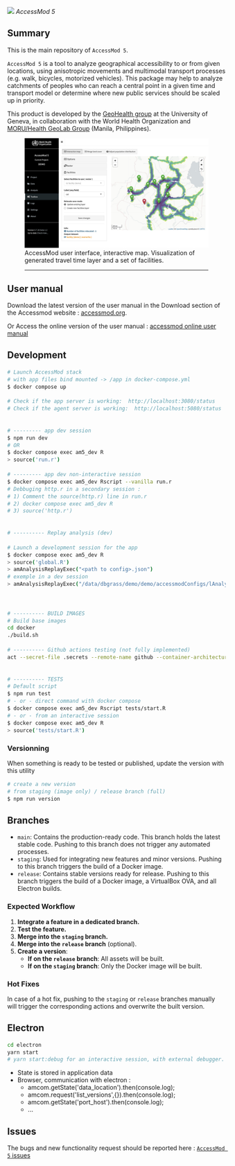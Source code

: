 ![](https://raw.githubusercontent.com/fxi/accessModShiny/master/www/logo/icons/logo32x32.png) _AccessMod 5_

## Summary

This is the main repository of `AccessMod 5`.

`AccessMod 5` is a tool to analyze geographical accessibility to or from given locations, using anisotropic movements and multimodal transport processes (e.g. walk, bicycles, motorized vehicles). This package may help to analyze catchments of peoples who can reach a central point in a given time and transport model or determine where new public services should be scaled up in priority.

This product is developed by the [GeoHealth group](https://unige.ch/geohealth) at the University of Geneva, in collaboration with the World Health Organization and [MORU/Health GeoLab Group](https://www.tropmedres.ac/units/moru-bangkok/epidemiology/our-team-1/health-geolab) (Manila, Philippines).

<figure>
<img src="www/img/am_screenshot_map.jpg" alt="AccessMod 5 : Interactive Map">
</a>
<figcaption>
</em>AccessMod user interface, interactive map. Visualization of generated travel time layer and a set of facilities.</em>
<hr>
</figcaption>
</figure>


## User manual

Download the latest version of the user manual in the Download section of the Accessmod website : [accessmod.org](https://www.accessmod.org/).

Or Access the online version of the user manual : [accessmod online user manual](https://doc-accessmod.unepgrid.ch/display/EN/AccessMod+5+user+manual)


## Development

```sh
# Launch AccessMod stack 
# with app files bind mounted -> /app in docker-compose.yml 
$ docker compose up

# Check if the app server is working:  http://localhost:3080/status
# Check if the agent server is working:  http://localhost:5080/status


# --------- app dev session 
$ npm run dev 
# OR
$ docker compose exec am5_dev R
> source('run.r')

# --------- app dev non-interactive session  
$ docker compose exec am5_dev Rscript --vanilla run.r
# Debbuging http.r in a secondary session :
# 1) Comment the source(http.r) line in run.r 
# 2) docker compose exec am5_dev R 
# 3) source('http.r')


# ---------- Replay analysis (dev)

# Launch a development session for the app
$ docker compose exec am5_dev R
> source('global.R')
> amAnalysisReplayExec("<path to config>.json")
# exemple in a dev session
> amAnalysisReplayExec("/data/dbgrass/demo/demo/accessmodConfigs/lAnalysisParameters__425.json")



# ---------- BUILD IMAGES
# Build base images
cd docker
./build.sh

# ---------- Github actions testing (not fully implemented)
act --secret-file .secrets --remote-name github --container-architecture linux/amd64


# ---------- TESTS 
# Default script 
$ npm run test
# - or - direct command with docker compose 
$ docker compose exec am5_dev Rscript tests/start.R 
# - or - from an interactive session 
$ docker compose exec am5_dev R
> source('tests/start.R') 

```

### Versionning 

When something is ready to be tested or published, update the version with this utility

```sh 
# create a new version
# from staging (image only) / release branch (full)
$ npm run version 
```


## Branches
- `main`: Contains the production-ready code. This branch holds the latest stable code. Pushing to this branch does not trigger any automated processes.
- `staging`: Used for integrating new features and minor versions. Pushing to this branch triggers the build of a Docker image.
- `release`: Contains stable versions ready for release. Pushing to this branch triggers the build of a Docker image, a VirtualBox OVA, and all Electron builds.

### Expected Workflow

1. **Integrate a feature in a dedicated branch.**
2. **Test the feature.**
3. **Merge into the `staging` branch.**
4. **Merge into the `release` branch** (optional).
5. **Create a version**:
    - **If on the `release` branch**: All assets will be built.
    - **If on the `staging` branch**: Only the Docker image will be built.

### Hot Fixes

In case of a hot fix, pushing to the `staging` or `release` branches manually will trigger the corresponding actions and overwrite the built version.

## Electron

```sh
cd electron
yarn start 
# yarn start:debug for an interactive session, with external debugger.
```

- State is stored in application data 
- Browser, communication with electron : 
   - amcom.getState('data_location').then(console.log);
   - amcom.request('list_versions',{}).then(console.log);
   - amcom.getState('port_host').then(console.log);
   - ...

## Issues

The bugs and new functionality request should be reported here :
[`AccessMod 5` issues](https://github.com/fxi/accessModShiny/issues)
